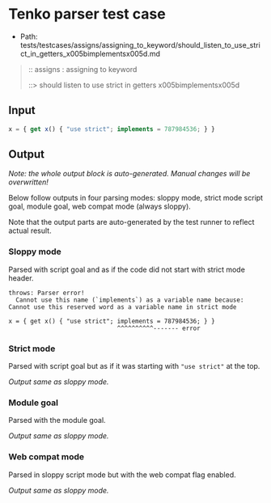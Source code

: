 # Tenko parser test case

- Path: tests/testcases/assigns/assigning_to_keyword/should_listen_to_use_strict_in_getters_x005bimplementsx005d.md

> :: assigns : assigning to keyword
>
> ::> should listen to use strict in getters x005bimplementsx005d

## Input

`````js
x = { get x() { "use strict"; implements = 787984536; } }
`````

## Output

_Note: the whole output block is auto-generated. Manual changes will be overwritten!_

Below follow outputs in four parsing modes: sloppy mode, strict mode script goal, module goal, web compat mode (always sloppy).

Note that the output parts are auto-generated by the test runner to reflect actual result.

### Sloppy mode

Parsed with script goal and as if the code did not start with strict mode header.

`````
throws: Parser error!
  Cannot use this name (`implements`) as a variable name because: Cannot use this reserved word as a variable name in strict mode

x = { get x() { "use strict"; implements = 787984536; } }
                              ^^^^^^^^^^------- error
`````

### Strict mode

Parsed with script goal but as if it was starting with `"use strict"` at the top.

_Output same as sloppy mode._

### Module goal

Parsed with the module goal.

_Output same as sloppy mode._

### Web compat mode

Parsed in sloppy script mode but with the web compat flag enabled.

_Output same as sloppy mode._
